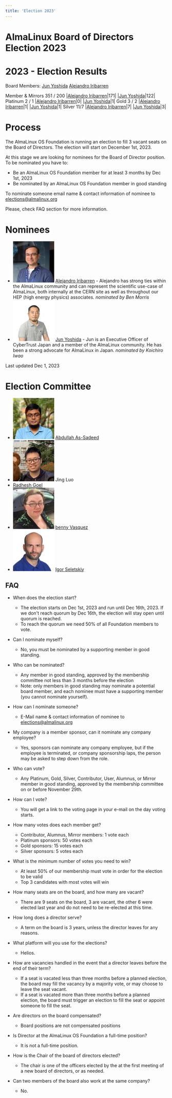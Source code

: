 ```yaml
---
title: 'Election 2023'
---
```

# AlmaLinux Board of Directors Election 2023

# 2023 - Election Results

Board Members:
[Jun Yoshida](https://www.linkedin.com/in/jun-yoshida-6b4b5a16/)
[Alejandro Iribarren](https://www.linkedin.com/in/iribarren/)



Member & Mirrors 351 / 200
|[Alejandro Iribarren](https://www.linkedin.com/in/iribarren/)|171|
|[Jun Yoshida](https://www.linkedin.com/in/jun-yoshida-6b4b5a16/)|122|
Platinum 2 / 1
|[Alejandro Iribarren](https://www.linkedin.com/in/iribarren/)|0|
|[Jun Yoshida](https://www.linkedin.com/in/jun-yoshida-6b4b5a16/)|1|
Gold 3 / 2
|[Alejandro Iribarren](https://www.linkedin.com/in/iribarren/)|1|
|[Jun Yoshida](https://www.linkedin.com/in/jun-yoshida-6b4b5a16/)|1|
Silver 11/7
|[Alejandro Iribarren](https://www.linkedin.com/in/iribarren/)|7|
|[Jun Yoshida](https://www.linkedin.com/in/jun-yoshida-6b4b5a16/)|3|

# Process

The AlmaLinux OS Foundation is running an election to fill 3 vacant seats on the Board of Directors. The election will start on December 1st, 2023.

At this stage we are looking for nominees for the Board of Director position. To be nominated you have to:

* Be an AlmaLinux OS Foundation member for at least 3 months by Dec 1st, 2023
* Be nominated by an AlmaLinux OS Foundation member in good standing

To nominate someone email name & contact information of nominee to elections@almalinux.org

Please, check FAQ section for more information.

# Nominees 
* ![image](/images/elections2023/AlexIribarren-small.jpg) [Alejandro Iribarren](https://www.linkedin.com/in/iribarren/) - Alejandro has strong ties within the AlmaLinux community and can represent the scientific use-case of AlmaLinux, both internally at the CERN site as well as throughout our HEP (high energy physics) associates. _nominated by Ben Morris_
* ![Image](/images/elections2023/JunYoshida-small.jpg) [Jun Yoshida](https://www.linkedin.com/in/jun-yoshida-6b4b5a16/) - Jun is an Executive Officer of CyberTrust Japan and a member of the AlmaLinux community. He has been a strong advocate for AlmaLinux in Japan. _nominated by Koichiro Iwao_

Last updated Dec 1, 2023

# Election Committee
* ![image](/images/elections2023/Abdullah_As-Sadeed-small.png) [Abdullah As-Sadeed](https://github.com/Abdullah-As-Sadeed)
* ![image](/images/elections2023/JING_LUO.png) Jing Luo
* [Radhesh Goel](https://www.linkedin.com/in/radhesh-g)
* ![image](/images/elections2023/Benny-small.jpg) [benny Vasquez](https://www.linkedin.com/in/bennyvasquez/)
* ![image](/images/elections2023/igor-small.jpg) [Igor Seletskiy](https://www.linkedin.com/in/iseletsk/)

## FAQ

* When does the election start?
  * The election starts on Dec 1st, 2023 and run until Dec 16th, 2023. If we don't reach quorum by Dec 16th, the election will stay open until quorum is reached.
  * To reach the quorum we need 50% of all Foundation members to vote.

* Can I nominate myself?
  * No, you must be nominated by a supporting member in good standing.

* Who can be nominated?
  * Any member in good standing, approved by the membership committee not less than 3 months before the election
  * Note: only members in good standing may nominate a potential board member, and each nominee must have a supporting member (you cannot nominate yourself).

* How can I nominate someone?
  * E-Mail name & contact information of nominee to elections@almalinux.org

* My company is a member sponsor, can it nominate any company employee?
  * Yes, sponsors can nominate any company employee, but if the employee is terminated, or company sponsorship laps, the person may be asked to step down from the role.

* Who can vote?
  * Any Platinum, Gold, Silver, Contributor, User, Alumnus, or Mirror member in good standing, approved by the membership committee on or before November 29th. 

* How can I vote?
  * You will get a link to the voting page in your e-mail on the day voting starts.

* How many votes does each member get?
  * Contributor, Alumnus, Mirror members: 1 vote each 
  * Platinum sponsors: 50 votes each 
  * Gold sponsors: 15 votes each 
  * Silver sponsors: 5 votes each

* What is the minimum number of votes you need to win?
  * At least 50% of our membership must vote in order for the election to be valid
  * Top 3 candidates with most votes will win
  
* How many seats are on the board, and how many are vacant?
  * There are 9 seats on the board, 3 are vacant, the other 6 were elected last year and do not need to be re-elected at this time.

* How long does a director serve?
  * A term on the board is 3 years, unless the director leaves for any reasons.

* What platform will you use for the elections?
  * Helios.

* How are vacancies handled in the event that a director leaves before the end of their term?
  * If a seat is vacated less than three months before a planned election, the board may fill the vacancy by a majority vote, or may choose to leave the seat vacant. 
  * If a seat is vacated more than three months before a planned election, the board must trigger an election to fill the seat or appoint someone to fill the seat.

* Are directors on the board compensated?
  * Board positions are not compensated positions

* Is Director at the AlmaLinux OS Foundation a full-time position?
  * It is not a full-time position.

* How is the Chair of the board of directors elected?
  * The chair is one of the officers elected by the at the first meeting of a new board of directors, or as needed.

* Can two members of the board also work at the same company?
  * No.
